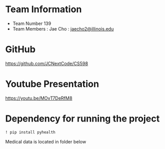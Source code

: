 # Team Information 
- Team Number 139
- Team Members : Jae Cho : jaecho2@illinois.edu


# GitHub 

https://github.com/JCNextCode/CS598

# Youtube Presentation

https://youtu.be/MOvT7DeRfM8




# Dependency for running the project

`! pip install pyhealth`

Medical data is located in folder below



